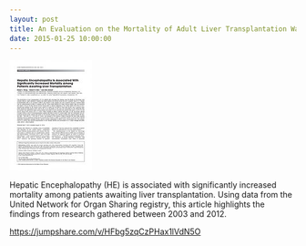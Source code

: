 ```yaml
---
layout: post
title: An Evaluation on the Mortality of Adult Liver Transplantation Wait-List Registrants in the United States
date: 2015-01-25 10:00:00
---
```


![](/assets/images/an-evaluation-on-the-mortality-of-adult-liver-transplantation-wait-list-registrants-in-the-united-states.jpg)

Hepatic Encephalopathy (HE) is associated with significantly increased mortality among patients awaiting liver transplantation. Using data from the United Network for Organ Sharing registry, this article highlights the findings from research gathered between 2003 and 2012.  

<https://jumpshare.com/v/HFbg5zqCzPHax1lVdN5O>
